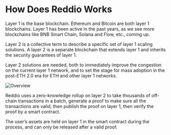 # How Does Reddio Works

Layer 1 is the base blockchain. Ethereum and Bitcoin are both layer 1 blockchains. Layer 1 has been active in the past years, as we see more blockchains like BNB Smart Chain, Solana and Flow, etc., coming up.

Layer 2 is a collective term to describe a specific set of layer 1 scaling solutions. A layer 2 is a separate blockchain that extends layer 1 and inherits the security guarantees of layer 1. 

Layer 2 solutions are needed, both to immediately improve the congestion on the current layer 1 network, and to set the stage for mass adoption in the post-ETH 2.0 era for ETH and other layer 1 networks.

![Overview](/overview.png)

Reddio uses a zero-knowledge rollup on layer 2 to take thousands of off-chain transactions in a batch, generate a proof to make sure all the transactions are valid, then publish the proof on layer 1, then verify the proof by a smart contract.

The user’s assets are held on layer 1 in the smart contract during the process, and can only be released after a valid proof.
